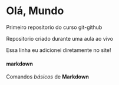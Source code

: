 # Olá, Mundo
 Primeiro repositorio do curso git-github
 
 Repositorio criado durante uma aula ao vivo

Essa linha eu adicionei diretamente no site!

#### markdown ####
Comandos *básicos* de **Markdown** 
